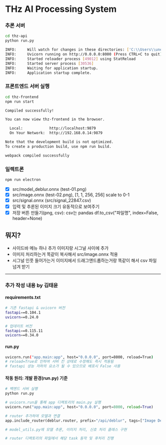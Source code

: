 # THz AI Processing System

### 추론 서버

```bash
cd thz-api
python run.py
```

```bash
INFO:     Will watch for changes in these directories: ['C:\\Users\\unerue\\Projects\\thz-viewer\\thz-api']
INFO:     Uvicorn running on http://0.0.0.0:8000 (Press CTRL+C to quit)
INFO:     Started reloader process [49012] using StatReload
INFO:     Started server process [30536]
INFO:     Waiting for application startup.
INFO:     Application startup complete.
```

### 프론트엔드 서버 실행

```bash
cd thz-frontend
npm run start
```

```bash
Compiled successfully!

You can now view thz-frontend in the browser.

  Local:            http://localhost:9879
  On Your Network:  http://192.168.0.14:9879

Note that the development build is not optimized.
To create a production build, use npm run build.

webpack compiled successfully
```

### 일렉트론

```bash
npm run electron
```

- [X] src/model_deblur.onnx (test-01.png)
- [X] src/image.onnx (test-02.png), [1, 1, 256, 256] scale to 0-1
- [X] src/signal.onnx (src/signal_22847.csv)
- [x] 입력 및 추론된 이미지 크기 유동적으로 보여주기
- [x] 저장 버튼 만들기(png, csv): csv는 pandas df.to_csv("파일명", index=False, header=None)

## 뭐지?

* 사이드바 메뉴 하나 추가 이미지랑 시그널 사이에 추가
* 이미지 처리하는거 똑같이 복사해서 src/image.onnx 적용
* 시그널 인풋 들어가는거 이미지에서 드래그앤드롭하는거랑 똑같이 해서 csv 파일 넘겨 받기


---
### 추가 작성 내용 by 김태윤

#### requirements.txt
```bash
# 기존 fastapi & uvicorn 버전
fastapi==0.104.1
uvicorn==0.24.0

# 업데이트 버전
fastapi==0.115.11
uvicorn==0.34.0
```

#### run.py
```bash
uvicorn.run("app.main:app", host="0.0.0.0", port=8000, reload=True)
# reload=True로 인하여 서버 킨 상태로 수정해도 즉시 적용됨
# fastapi 성능 저하의 요소가 될 수 있으므로 배포시 False 사용
```

#### 작동 원리: 개발 환경(run.py) 기준
```bash
# 백엔드 서버 실행
python run.py
```
```python
# uvicorn.run을 통해 app 디렉토리의 main.py 실행
uvicorn.run("app.main:app", host="0.0.0.0", port=8000, reload=True)

# router 추가하여 모델과 연결
app.include_router(deblur.router, prefix="/api/deblur", tags=["Image Deblurring"])

# model_utils.py에 모델 추론, 이미지 처리, 신호 처리 클래스 구현

# router 디렉토리의 파일에서 해당 task 동작 및 후처리 진행
```